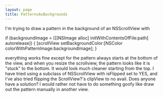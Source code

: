 ```yaml
---
layout: page
title: PatternsAsBackgrounds
---
```


I'm trying to draw a pattern in the background of an NSScrollView with

if (backgroundImage = [[[NSImage alloc] initWithContentsOfFile:path] autorelease]) {  [scrollView setBackgroundColor:[NSColor colorWithPatternImage:backgroundImage]; }

everything works fine except for the pattern always starts at the bottom of the view, and when you resize the scrollview, the pattern looks like it is "stuck" to the bottom. It would look much cleaner starting from the top. I have tried using a subclass of NSScrollView with isFlipped set to YES, and I've also tried flipping the ScrollView?'s clipView to no avail. Does anyone have a solution? I would rather not have to do something goofy like draw out the pattern manually in another view.

